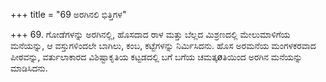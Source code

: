 +++
title = "69 ಅರಗಿನಲಿ ಭಿತ್ತಿಗಳ"

+++
69. ಗೋಡೆಗಳನ್ನು ಅರಗಿನಲ್ಲಿ, ಹೊಸದಾದ ರಾಳ ಮತ್ತು ಬೆಲ್ಲದ ಮಿಶ್ರಣದಲ್ಲಿ ಮೇಲುಮಾಳಿಗೆಯ ಮನೆಯನ್ನು, ಆ ವಸ್ತುಗಳಿಂದಲೇ ಬಾಗಿಲು, ಕಂಬ, ಕಟ್ಟೆಗಳನ್ನು ನಿರ್ಮಿಸಿದನು. ಹೊಸ ಅರಮನೆಯ ಮಂಗಳಕರವಾದ ಪೀಠವನ್ನು, ವರ್ತುಲಾಕಾರದ ವಿಶಿಷ್ಟಾಕೃತಿಯ ಕಟ್ಟಡದಲ್ಲಿ ಬಗೆ ಬಗೆಯ ಚಮತ್ಕøತಿಯಿಂದ ಅರಗಿನ ಮನೆಯನ್ನು ಮಾಡಿಸಿದನು.